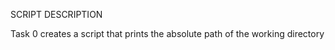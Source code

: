 SCRIPT DESCRIPTION

Task 0 creates a script that prints the absolute path of the working directory

